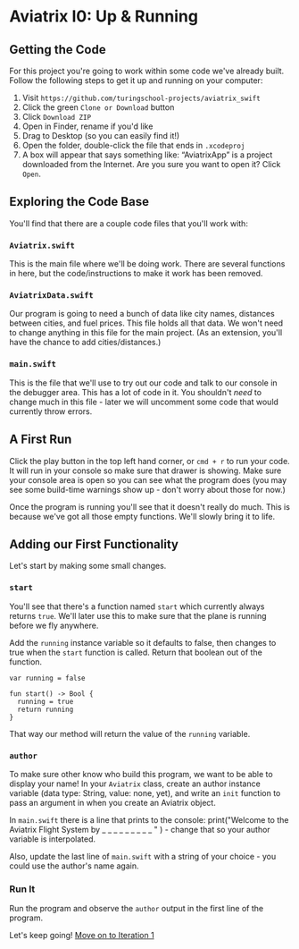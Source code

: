 # Aviatrix I0: Up & Running

## Getting the Code

For this project you're going to work within some code we've already built. Follow the following steps to get it up and running on your computer:

1. Visit `https://github.com/turingschool-projects/aviatrix_swift`
2. Click the green `Clone or Download` button
3. Click `Download ZIP`
4. Open in Finder, rename if you'd like
5. Drag to Desktop (so you can easily find it!)
6. Open the folder, double-click the file that ends in `.xcodeproj`
7. A box will appear that says something like: “AviatrixApp” is a project downloaded from the Internet. Are you sure you want to open it? Click `Open`.

## Exploring the Code Base

You'll find that there are a couple code files that you'll work with:

### `Aviatrix.swift`

This is the main file where we'll be doing work. There are several functions in here, but the code/instructions to make it work has been removed.

### `AviatrixData.swift`

Our program is going to need a bunch of data like city names, distances between cities, and fuel prices. This file holds all that data. We won't need to change anything in this file for the main project. (As an extension, you'll have the chance to add cities/distances.)

### `main.swift`

This is the file that we'll use to try out our code and talk to our console in the debugger area. This has a lot of code in it. You shouldn't *need* to change much in this file - later we will uncomment some code that would currently throw errors.

## A First Run

Click the play button in the top left hand corner, or `cmd + r` to run your code. It will run in your console so make sure that drawer is showing. Make sure your console area is open so you can see what the program does (you may see some build-time warnings show up - don't worry about those for now.)

Once the program is running you'll see that it doesn't really do much. This is because we've got all those empty functions. We'll slowly bring it to life.

## Adding our First Functionality

Let's start by making some small changes.

### `start`

You'll see that there's a function named `start` which currently always returns `true`. We'll later use this to make sure that the plane is running before we fly anywhere.

Add the `running` instance variable so it defaults to false, then changes to true when the `start` function is called. Return that boolean out of the function.

```
var running = false

fun start() -> Bool {
  running = true
  return running
}
```

That way our method will return the value of the `running` variable.

### `author`

To make sure other know who build this program, we want to be able to display your name! In your `Aviatrix` class, create an author instance variable (data type: String, value: none, yet), and write an `init` function to pass an argument in when you create an Aviatrix object.

In `main.swift` there is a line that prints to the console: print("Welcome to the Aviatrix Flight System by _ _ _ _ _ _ _ _ _ " ) - change that so your author variable is interpolated.

Also, update the last line of `main.swift` with a string of your choice - you could use the author's name again.

### Run It

Run the program and observe the `author` output in the first line of the program.

Let's keep going! [Move on to Iteration 1](./i1_destinations.markdown)
